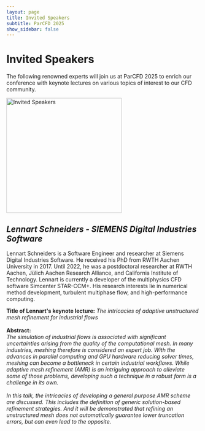 ```yaml
---
layout: page
title: Invited Speakers
subtitle: ParCFD 2025
show_sidebar: false
---
```


# Invited Speakers

The following renowned experts will join us at ParCFD 2025 to enrich our conference with keynote lectures on various topics of interest to our CFD community.

<div style=\"text-align: center;\">
    <img loading="lazy" src="/ParCFD2025.github.io/img/2025_mexico.jpg" alt="Invited Speakers" style="width: 300px; height: auto;"/>
</div>
<h2 id="-lennart-schneiders---siemens-digital-industries-software-" tabindex="0">
    <strong>
        <em>Lennart Schneiders - SIEMENS Digital Industries Software</em>
    </strong>
</h2>
<p>
    Lennart Schneiders is a Software Engineer and researcher at Siemens Digital Industries Software. He received his PhD from RWTH Aachen University in 2017. Until 2022, he was a postdoctoral researcher at RWTH Aachen, Jülich Aachen Research Alliance, and California Institute of Technology. Lennart is currently a developer of the multiphysics CFD software Simcenter STAR-CCM+. His research interests lie in numerical method development, turbulent multiphase flow, and high-performance computing.
</p>
<p>
    <strong>Title of Lennart&#x27;s keynote lecture:</strong>
    <em>The intricacies of adaptive unstructured mesh refinement for industrial flows</em>
    <br/><br/>
    <strong>Abstract:</strong>
    <br/>
    <em>
        The simulation of industrial flows is associated with significant uncertainties arising from the quality of the computational mesh. In many industries, meshing therefore is considered an expert job. With the advances in parallel computing and GPU hardware reducing solver times, meshing can become a bottleneck in certain industrial workflows. While adaptive mesh refinement (AMR) is an intriguing approach to alleviate some of those problems, developing such a technique in a robust form is a challenge in its own.<br/><br/>In this talk, the intricacies of developing a general purpose AMR scheme are discussed. This includes the definition of generic solution-based refinement strategies. And it will be demonstrated that refining an unstructured mesh does not automatically guarantee lower truncation errors, but can even lead to the opposite.
    </em>
</p>
<div class="block separator"></div>

<!-- <p>
        Este es un ejemplo de texto con una imagen en línea. 
        <img 
            src="https://fakeimg.pl/600x400?font=lobster" 
            alt="Ejemplo de Imagen" 
            style="vertical-align: middle; margin: 0 10px; width: 50px; height: auto;">
        Aquí continúa el texto después de la imagen. Este método permite que la imagen se muestre como parte del flujo de texto, lo cual es útil para descripciones breves o elementos visuales que complementen el contenido.
</p> -->
